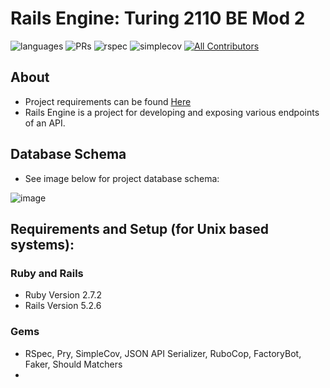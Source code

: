 # Rails Engine: Turing 2110 BE Mod 2

![languages](https://img.shields.io/github/languages/top/emielke76/rails-engine?color=red)
![PRs](https://img.shields.io/github/issues-pr-closed/emielke76/rails-engine)
![rspec](https://img.shields.io/gem/v/rspec?color=blue&label=rspec)
![simplecov](https://img.shields.io/gem/v/simplecov?color=blue&label=simplecov) <!-- ALL-CONTRIBUTORS-BADGE:START - Do not remove or modify this section -->
[![All Contributors](https://img.shields.io/badge/contributors-1-orange.svg?style=flat)](#contributors-)
<!-- ALL-CONTRIBUTORS-BADGE:END -->
<!-- [![Ruby](https://github.com/jbreit88/rails-engine/actions/workflows/tests.yml/badge.svg)](https://github.com/jbreit88/rails-engine/actions/workflows/tests.yml) -->

## About
- Project requirements can be found [Here](https://backend.turing.edu/module3/projects/rails_engine_lite/)
- Rails Engine is a project for developing and exposing various endpoints of an API.

## Database Schema
- See image below for project database schema:

![image](https://user-images.githubusercontent.com/88853324/153454294-299b52b8-367b-4441-9938-25b3336be8ed.png)

## Requirements and Setup (for Unix based systems):

### Ruby and Rails
- Ruby Version 2.7.2
- Rails Version 5.2.6

### Gems
- RSpec, Pry, SimpleCov, JSON API Serializer, RuboCop, FactoryBot, Faker, Should Matchers
- 
